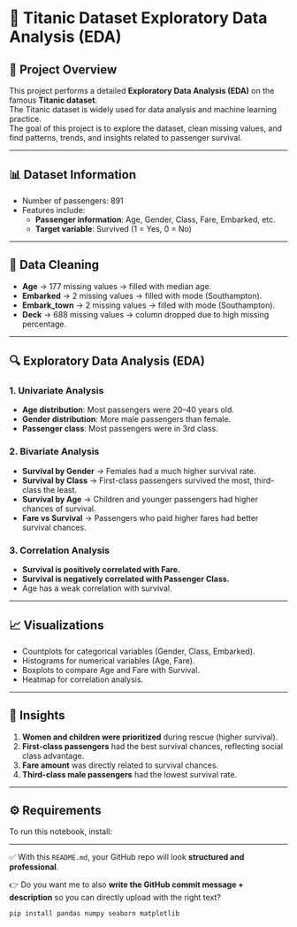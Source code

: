 # 🚢 Titanic Dataset Exploratory Data Analysis (EDA)

## 📖 Project Overview
This project performs a detailed **Exploratory Data Analysis (EDA)** on the famous **Titanic dataset**.  
The Titanic dataset is widely used for data analysis and machine learning practice.  
The goal of this project is to explore the dataset, clean missing values, and find patterns, trends, and insights related to passenger survival.  

---

## 📊 Dataset Information
- Number of passengers: 891
- Features include:
  - **Passenger information**: Age, Gender, Class, Fare, Embarked, etc.
  - **Target variable**: Survived (1 = Yes, 0 = No)

---

## 🧹 Data Cleaning
- **Age** → 177 missing values → filled with median age.  
- **Embarked** → 2 missing values → filled with mode (Southampton).  
- **Embark_town** → 2 missing values → filled with mode (Southampton).  
- **Deck** → 688 missing values → column dropped due to high missing percentage.  

---

## 🔍 Exploratory Data Analysis (EDA)

### 1. Univariate Analysis
- **Age distribution**: Most passengers were 20–40 years old.  
- **Gender distribution**: More male passengers than female.  
- **Passenger class**: Most passengers were in 3rd class.  

### 2. Bivariate Analysis
- **Survival by Gender** → Females had a much higher survival rate.  
- **Survival by Class** → First-class passengers survived the most, third-class the least.  
- **Survival by Age** → Children and younger passengers had higher chances of survival.  
- **Fare vs Survival** → Passengers who paid higher fares had better survival chances.  

### 3. Correlation Analysis
- **Survival is positively correlated with Fare.**  
- **Survival is negatively correlated with Passenger Class.**  
- Age has a weak correlation with survival.  

---

## 📈 Visualizations
- Countplots for categorical variables (Gender, Class, Embarked).  
- Histograms for numerical variables (Age, Fare).  
- Boxplots to compare Age and Fare with Survival.  
- Heatmap for correlation analysis.  

---

## 📝 Insights
1. **Women and children were prioritized** during rescue (higher survival).  
2. **First-class passengers** had the best survival chances, reflecting social class advantage.  
3. **Fare amount** was directly related to survival chances.  
4. **Third-class male passengers** had the lowest survival rate.  

---

## ⚙️ Requirements
To run this notebook, install:



---

✅ With this `README.md`, your GitHub repo will look **structured and professional**.  

👉 Do you want me to also **write the GitHub commit message + description** so you can directly upload with the right text?

```bash
pip install pandas numpy seaborn matplotlib
